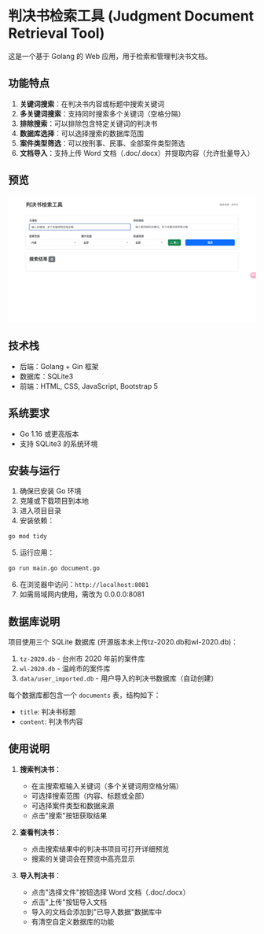 # 判决书检索工具 (Judgment Document Retrieval Tool)

这是一个基于 Golang 的 Web 应用，用于检索和管理判决书文档。

## 功能特点

1. **关键词搜索**：在判决书内容或标题中搜索关键词
2. **多关键词搜索**：支持同时搜索多个关键词（空格分隔）
3. **排除搜索**：可以排除包含特定关键词的判决书
4. **数据库选择**：可以选择搜索的数据库范围
5. **案件类型筛选**：可以按刑事、民事、全部案件类型筛选
6. **文档导入**：支持上传 Word 文档（.doc/.docx）并提取内容（允许批量导入）

## 预览

![预览图](./view.png)

## 技术栈

- 后端：Golang + Gin 框架
- 数据库：SQLite3
- 前端：HTML, CSS, JavaScript, Bootstrap 5

## 系统要求

- Go 1.16 或更高版本
- 支持 SQLite3 的系统环境

## 安装与运行

1. 确保已安装 Go 环境
2. 克隆或下载项目到本地
3. 进入项目目录
4. 安装依赖：

```bash
go mod tidy
```

5. 运行应用：

```bash
go run main.go document.go
```

6. 在浏览器中访问：`http://localhost:8081`
6. 如需局域网内使用，需改为 0.0.0.0:8081

## 数据库说明

项目使用三个 SQLite 数据库 (开源版本未上传tz-2020.db和wl-2020.db)：

1. `tz-2020.db` - 台州市 2020 年前的案件库
2. `wl-2020.db` - 温岭市的案件库
3. `data/user_imported.db` - 用户导入的判决书数据库（自动创建）

每个数据库都包含一个 `documents` 表，结构如下：

- `title`: 判决书标题
- `content`: 判决书内容

## 使用说明

1. **搜索判决书**：
   - 在主搜索框输入关键词（多个关键词用空格分隔）
   - 可选择搜索范围（内容、标题或全部）
   - 可选择案件类型和数据来源
   - 点击"搜索"按钮获取结果

2. **查看判决书**：
   - 点击搜索结果中的判决书项目可打开详细预览
   - 搜索的关键词会在预览中高亮显示

3. **导入判决书**：
   - 点击"选择文件"按钮选择 Word 文档（.doc/.docx）
   - 点击"上传"按钮导入文档
   - 导入的文档会添加到"已导入数据"数据库中
   - 有清空自定义数据库的功能
